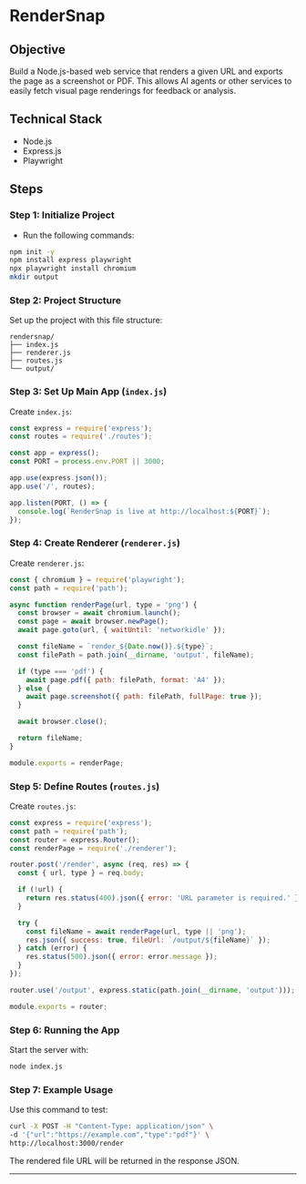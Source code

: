 # RenderSnap

## Objective
Build a Node.js-based web service that renders a given URL and exports the page as a screenshot or PDF. This allows AI agents or other services to easily fetch visual page renderings for feedback or analysis.

## Technical Stack
- Node.js
- Express.js
- Playwright

## Steps

### Step 1: Initialize Project
- Run the following commands:
```bash
npm init -y
npm install express playwright
npx playwright install chromium
mkdir output
````

### Step 2: Project Structure

Set up the project with this file structure:

```
rendersnap/
├── index.js
├── renderer.js
├── routes.js
└── output/
```

### Step 3: Set Up Main App (`index.js`)

Create `index.js`:

```javascript
const express = require('express');
const routes = require('./routes');

const app = express();
const PORT = process.env.PORT || 3000;

app.use(express.json());
app.use('/', routes);

app.listen(PORT, () => {
  console.log(`RenderSnap is live at http://localhost:${PORT}`);
});
```

### Step 4: Create Renderer (`renderer.js`)

Create `renderer.js`:

```javascript
const { chromium } = require('playwright');
const path = require('path');

async function renderPage(url, type = 'png') {
  const browser = await chromium.launch();
  const page = await browser.newPage();
  await page.goto(url, { waitUntil: 'networkidle' });

  const fileName = `render_${Date.now()}.${type}`;
  const filePath = path.join(__dirname, 'output', fileName);

  if (type === 'pdf') {
    await page.pdf({ path: filePath, format: 'A4' });
  } else {
    await page.screenshot({ path: filePath, fullPage: true });
  }

  await browser.close();

  return fileName;
}

module.exports = renderPage;
```

### Step 5: Define Routes (`routes.js`)

Create `routes.js`:

```javascript
const express = require('express');
const path = require('path');
const router = express.Router();
const renderPage = require('./renderer');

router.post('/render', async (req, res) => {
  const { url, type } = req.body;

  if (!url) {
    return res.status(400).json({ error: 'URL parameter is required.' });
  }

  try {
    const fileName = await renderPage(url, type || 'png');
    res.json({ success: true, fileUrl: `/output/${fileName}` });
  } catch (error) {
    res.status(500).json({ error: error.message });
  }
});

router.use('/output', express.static(path.join(__dirname, 'output')));

module.exports = router;
```

### Step 6: Running the App

Start the server with:

```bash
node index.js
```

### Step 7: Example Usage

Use this command to test:

```bash
curl -X POST -H "Content-Type: application/json" \
-d '{"url":"https://example.com","type":"pdf"}' \
http://localhost:3000/render
```

The rendered file URL will be returned in the response JSON.

---

```
```
